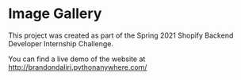 # Image Gallery

This project was created as part of the Spring 2021 Shopify Backend Developer Internship Challenge.

You can find a live demo of the website at <http://brandondaliri.pythonanywhere.com/>
